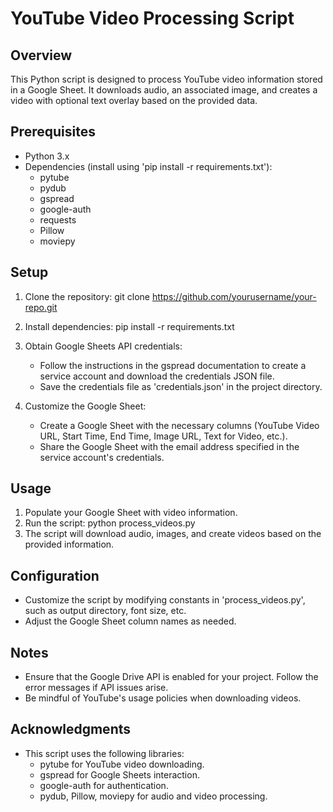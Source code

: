 # YouTube Video Processing Script

## Overview

This Python script is designed to process YouTube video information stored in a Google Sheet. It downloads audio, an associated image, and creates a video with optional text overlay based on the provided data.

## Prerequisites

- Python 3.x
- Dependencies (install using 'pip install -r requirements.txt'):
  - pytube
  - pydub
  - gspread
  - google-auth
  - requests
  - Pillow
  - moviepy

## Setup

1. Clone the repository:
   git clone https://github.com/yourusername/your-repo.git

2. Install dependencies:
   pip install -r requirements.txt

3. Obtain Google Sheets API credentials:
   - Follow the instructions in the gspread documentation to create a service account and download the credentials JSON file.
   - Save the credentials file as 'credentials.json' in the project directory.

4. Customize the Google Sheet:
   - Create a Google Sheet with the necessary columns (YouTube Video URL, Start Time, End Time, Image URL, Text for Video, etc.).
   - Share the Google Sheet with the email address specified in the service account's credentials.

## Usage

1. Populate your Google Sheet with video information.
2. Run the script:
   python process_videos.py
3. The script will download audio, images, and create videos based on the provided information.

## Configuration

- Customize the script by modifying constants in 'process_videos.py', such as output directory, font size, etc.
- Adjust the Google Sheet column names as needed.

## Notes

- Ensure that the Google Drive API is enabled for your project. Follow the error messages if API issues arise.
- Be mindful of YouTube's usage policies when downloading videos.

## Acknowledgments

- This script uses the following libraries:
  - pytube for YouTube video downloading.
  - gspread for Google Sheets interaction.
  - google-auth for authentication.
  - pydub, Pillow, moviepy for audio and video processing.
